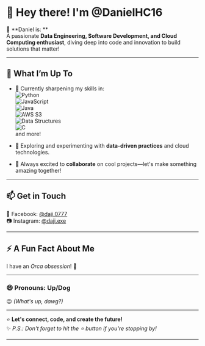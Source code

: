 # 👋 Hey there! I'm **@DanielHC16**  

🎯 **Daniel is: **  
A passionate **Data Engineering, Software Development, and Cloud Computing enthusiast**, diving deep into code and innovation to build solutions that matter!  

---

## 🌟 **What I’m Up To**  
- 🌱 Currently sharpening my skills in:  
  ![Python](https://img.shields.io/badge/-Python-3776AB?style=flat-square&logo=python&logoColor=white)  
  ![JavaScript](https://img.shields.io/badge/-JavaScript-F7DF1E?style=flat-square&logo=javascript&logoColor=black)  
  ![Java](https://img.shields.io/badge/-Java-007396?style=flat-square&logo=java&logoColor=white)  
  ![AWS S3](https://img.shields.io/badge/-AWS%20S3-232F3E?style=flat-square&logo=amazonaws&logoColor=white)  
  ![Data Structures](https://img.shields.io/badge/-Data%20Structures%20%26%20Algorithms-17A2B8?style=flat-square)  
  ![C](https://img.shields.io/badge/-C-A8B9CC?style=flat-square&logo=c&logoColor=black)  
  and more!  

- 👀 Exploring and experimenting with **data-driven practices** and cloud technologies.  
- 💞️ Always excited to **collaborate** on cool projects—let's make something amazing together!  

---

## 📫 **Get in Touch**  
📘 Facebook: [@daji.0777](https://facebook.com/daji.0777)  
📷 Instagram: [@daji.exe](https://instagram.com/daji.exe)  

---

## ⚡ **A Fun Fact About Me**  
I have an *Orca obsession*! 🐋  

---

### 😄 Pronouns: **Up/Dog**  
😉 *(What's up, dawg?)*

---

⭐ **Let's connect, code, and create the future!**  
✨ *P.S.: Don't forget to hit the ⭐ button if you're stopping by!*  

--- 

